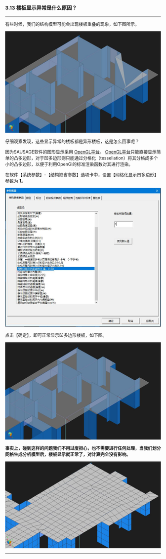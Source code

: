 ﻿### 3.13  楼板显示异常是什么原因？
---

有些时候，我们的结构模型可能会出现楼板重叠的现象，如下图所示。

![](.\image\3.13-1.jpg)

仔细观察发现，这些显示异常的楼板都是异形楼板，这是怎么回事呢？

因为SAUSAGE软件的图形显示采用 [OpenGL平台](https://www.opengl.org/)。 [OpenGL平台](https://www.opengl.org/)只能直接显示简单的凸多边形，对于凹多边形则只能通过分格化（tessellation）将其分格成多个小的凸多边形，以便于利用OpenGl的标准渲染函数对其进行渲染。

在软件【系统参数】-【结构缺省参数】选项卡中，设置【网格化显示凹多边形】参数为 **1**。

![](.\image\3.13-2.jpg)

点击【确定】，即可正常显示凹多边形楼板，如下图。

![](.\image\3.13-3.jpg)

**事实上，碰到这样的问题我们不用过度担心，也不需要进行任何处理，当我们划分网格生成分析模型后，楼板显示就正常了，对计算完全没有影响。**

![](.\image\3.13-4.jpg)

---
